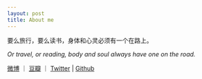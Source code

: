 ```yaml
---
layout: post
title: About me
---
```

要么旅行，要么读书，身体和心灵必须有一个在路上。  

*Or travel, or reading, body and soul always have one on the road.*
  

[微博](http://www.weibo.com/surep) ｜ [豆瓣](http://www.douban.com/people/3559336/) ｜ [Twitter](https://twitter.com/Ethan_SURE)  |  [Github](https://github.com/EthanPan)